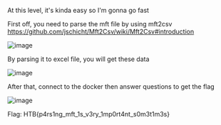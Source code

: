 At this level, it's kinda easy so I'm gonna go fast

First off, you need to parse the mft file by using mft2csv
https://github.com/jschicht/Mft2Csv/wiki/Mft2Csv#introduction

![image](https://github.com/anhshidou/HTB2024/assets/120787381/d08a6b3a-e8d6-4450-aa05-810a3d08b50c)

By parsing it to excel file, you will get these data

![image](https://github.com/anhshidou/HTB2024/assets/120787381/2ce01434-760f-477f-81d3-3708a539b2be)

After that, connect to the docker then answer questions to get the flag

![image](https://github.com/anhshidou/HTB2024/assets/120787381/af1fdaf4-a90f-497e-a1c6-f68cea0c6fef)

Flag: HTB{p4rs1ng_mft_1s_v3ry_1mp0rt4nt_s0m3t1m3s}
